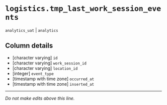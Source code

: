 # `logistics.tmp_last_work_session_events`
`analytics_uat` | `analytics`

## Column details
* [character varying] `id`
* [character varying] `work_session_id`
* [character varying] `location_id`
* [integer]   `event_type`
* [timestamp with time zone] `occurred_at`
* [timestamp with time zone] `inserted_at`

-------------------------------------------------------------------------------
*Do not make edits above this line.*
